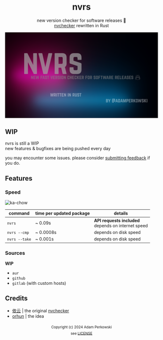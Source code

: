<div align='center'>

# nvrs
new version checker for software releases 🦀<br>
[nvchecker](https://github.com/lilydjwg/nvchecker) rewritten in Rust

![banner](/banner.png)

</div>

## WIP
nvrs is still a WIP<br>
new features & bugfixes are being pushed every day

you may encounter some issues. please consider [submitting feedback](https://github.com/adamperkowski/nvrs/issues/new/choose) if you do.

## Features
### Speed
<img src='https://media1.tenor.com/m/mMWXOkCEndoAAAAC/ka-chow-lightning-mcqueen.gif' alt='ka-chow' width=80 height=45>

| command       | time per **updated** package | details                                                |
|---------------|------------------------------|--------------------------------------------------------|
| `nvrs`        | ~ 0.09s                      | **API requests included**<br>depends on internet speed |
| `nvrs --cmp`  | ~ 0.0008s                    | depends on disk speed                                  |
| `nvrs --take` | ~ 0.001s                     | depends on disk speed                                  |

### Sources
**WIP**

- `aur`
- `github`
- `gitlab` (with custom hosts)

## Credits
- [依云](https://github.com/lilydjwg) | the original [nvchecker](https://github.com/lilydjwg/nvchecker)
- [orhun](https://github.com/orhun) | the idea

<div align='center'>

<sub align='center'>Copyright (c) 2024 Adam Perkowski<br>see [LICENSE](/LICENSE)</sub>

</div>
